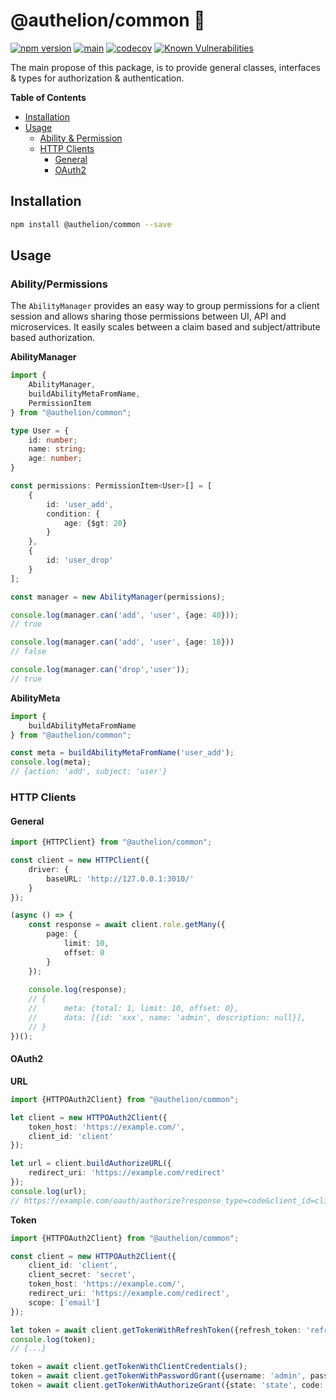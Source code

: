 # @authelion/common 🎉

[![npm version](https://badge.fury.io/js/@authelion%2Fcommon.svg)](https://badge.fury.io/js/@authelion%2Fcommon)
[![main](https://github.com/Tada5hi/authelion/actions/workflows/main.yml/badge.svg)](https://github.com/Tada5hi/authelion/actions/workflows/main.yml)
[![codecov](https://codecov.io/gh/Tada5hi/authelion/branch/master/graph/badge.svg?token=FHE347R1NW)](https://codecov.io/gh/Tada5hi/authelion)
[![Known Vulnerabilities](https://snyk.io/test/github/Tada5hi/authelion/badge.svg)](https://snyk.io/test/github/Tada5hi/authelion)

The main propose of this package, is to provide general classes, interfaces & types for authorization & authentication.

**Table of Contents**

- [Installation](#installation)
- [Usage](#usage)
  - [Ability & Permission](#abilitypermissions)
  - [HTTP Clients](#http-clients)
    - [General](#general)
    - [OAuth2](#oauth2)

## Installation

```bash
npm install @authelion/common --save
```

## Usage

### Ability/Permissions
The `AbilityManager` provides an easy way to group permissions for a client session
and allows sharing those permissions between UI, API and microservices.
It easily scales between a claim based and subject/attribute based authorization.

**AbilityManager**

```typescript
import {
    AbilityManager,
    buildAbilityMetaFromName,
    PermissionItem
} from "@authelion/common";

type User = {
    id: number;
    name: string;
    age: number;
}

const permissions: PermissionItem<User>[] = [
    {
        id: 'user_add', 
        condition: {
            age: {$gt: 20}
        }
    },
    {
        id: 'user_drop'
    }
];

const manager = new AbilityManager(permissions);

console.log(manager.can('add', 'user', {age: 40}));
// true

console.log(manager.can('add', 'user', {age: 18}))
// false

console.log(manager.can('drop','user'));
// true
```

**AbilityMeta**

```typescript
import {
    buildAbilityMetaFromName
} from "@authelion/common";

const meta = buildAbilityMetaFromName('user_add');
console.log(meta);
// {action: 'add', subject: 'user'}
```

### HTTP Clients

#### General

```typescript
import {HTTPClient} from "@authelion/common";

const client = new HTTPClient({
    driver: {
        baseURL: 'http://127.0.0.1:3010/'
    }
});

(async () => {
    const response = await client.role.getMany({
        page: {
            limit: 10,
            offset: 0
        }
    });
    
    console.log(response);
    // {
    //      meta: {total: 1, limit: 10, offset: 0},
    //      data: [{id: 'xxx', name: 'admin', description: null}], 
    // }
})();
```

#### OAuth2
**URL**
```typescript
import {HTTPOAuth2Client} from "@authelion/common";

let client = new HTTPOAuth2Client({
    token_host: 'https://example.com/',
    client_id: 'client'
});

let url = client.buildAuthorizeURL({
    redirect_uri: 'https://example.com/redirect'
});
console.log(url);
// https://example.com/oauth/authorize?response_type=code&client_id=client&redirect_uri=https://example.com/redirect
```

**Token**

```typescript
import {HTTPOAuth2Client} from "@authelion/common";

const client = new HTTPOAuth2Client({
    client_id: 'client',
    client_secret: 'secret',
    token_host: 'https://example.com/',
    redirect_uri: 'https://example.com/redirect',
    scope: ['email']
});

let token = await client.getTokenWithRefreshToken({refresh_token: 'refresh_token'});
console.log(token);
// {...}

token = await client.getTokenWithClientCredentials();
token = await client.getTokenWithPasswordGrant({username: 'admin', password: 'start123'});
token = await client.getTokenWithAuthorizeGrant({state: 'state', code: 'code'});

```
